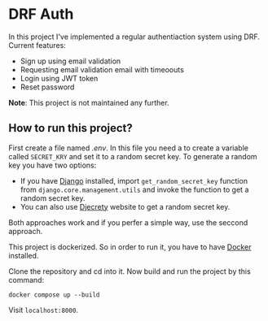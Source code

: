 # DRF Auth  

In this project I've implemented a regular authentiaction system using DRF. Current features:

- Sign up using email validation
- Requesting email validation email with timeoouts
- Login using JWT token
- Reset password

__Note__: This project is not maintained any further.

## How to run this project?

First create a file named _.env_. In this file you need a to create a variable called `SECRET_KRY` and set it to a random secret key.
To generate a random key you have two options:

- If you have [Django](https://www.djangoproject.com/) installed, import `get_random_secret_key` function from `django.core.management.utils` and invoke the function to get a random secret key.
- You can also use [Djecrety](https://djecrety.ir/) website to get a random secret key.

Both approaches work and if you perfer a simple way, use the seccond approach.

This project is dockerized. So in order to run it, you have to have [Docker](https://www.docker.com/) installed.

Clone the repository and cd into it. Now build and run the project by this command:

```shell
docker compose up --build
```

Visit `localhost:8000`.
